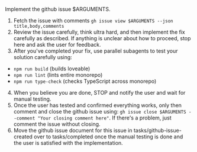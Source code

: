 Implement the github issue $ARGUMENTS.

1. Fetch the issue with comments `gh issue view $ARGUMENTS --json title,body,comments`
2. Review the issue carefully, think ultra hard, and then implement the fix carefully as described. If anything is unclear about how to proceed, stop here and ask the user for feedback.
3. After you've completed your fix, use parallel subagents to test your solution carefully using:

- `npm run build` (builds loveable)
- `npm run lint` (lints entire monorepo)
- `npm run type-check` (checks TypeScript across monorepo)


4. When you believe you are done, STOP and notify the user and wait for manual testing.
5. Once the user has tested and confirmed everything works, only then comment and close the github issue using: `gh issue close $ARGUMENTS --comment "Your closing comment here"`. If there's a problem, just comment the issue without closing.
6. Move the github issue document for this issue in tasks/github-issue-created over to tasks/completed once the manual testing is done and the user is satisfied with the implementation.
